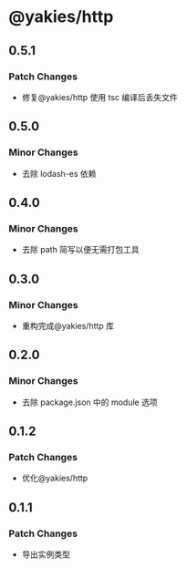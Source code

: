 # @yakies/http

## 0.5.1

### Patch Changes

- 修复@yakies/http 使用 tsc 编译后丢失文件

## 0.5.0

### Minor Changes

- 去除 lodash-es 依赖

## 0.4.0

### Minor Changes

- 去除 path 简写以便无需打包工具

## 0.3.0

### Minor Changes

- 重构完成@yakies/http 库

## 0.2.0

### Minor Changes

- 去除 package.json 中的 module 选项

## 0.1.2

### Patch Changes

- 优化@yakies/http

## 0.1.1

### Patch Changes

- 导出实例类型
